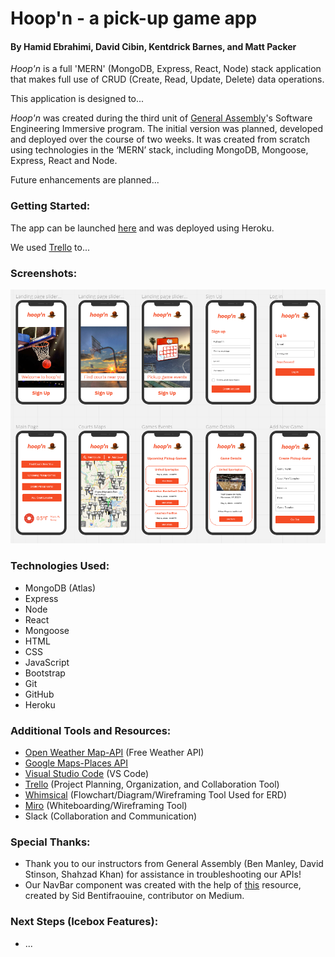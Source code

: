 
# Hoop'n - a pick-up game app
#### By Hamid Ebrahimi, David Cibin, Kentdrick Barnes, and Matt Packer  


*Hoop'n* is a full 'MERN' (MongoDB, Express, React, Node) stack application that makes full use of CRUD (Create, Read, Update, Delete) data operations.  

This application is designed to...

*Hoop'n* was created during the third unit of [General Assembly](https://www.generalassemb.ly)'s Software Engineering Immersive program. The initial version was planned, developed and deployed over the course of two weeks. It was created from scratch using technologies in the ‘MERN’ stack, including MongoDB, Mongoose, Express, React and Node.

Future enhancements are planned...


### Getting Started:
The app can be launched [here]() and was deployed using Heroku.

We used [Trello]() to...


### Screenshots:

![hoop'n - unit 3 project](public/images/mobile-wireframe.png)  

### Technologies Used:
* MongoDB (Atlas)
* Express
* Node
* React
* Mongoose
* HTML
* CSS
* JavaScript
* Bootstrap
* Git
* GitHub
* Heroku


### Additional Tools and Resources:
* [Open Weather Map-API](https://openweathermap.org/api) (Free Weather API)
* [Google Maps-Places API](https://developers.google.com/maps/documentation/places/web-service/overview)
* [Visual Studio Code](https://code.visualstudio.com/) (VS Code)
* [Trello](https://trello.com/en-US) (Project Planning, Organization, and Collaboration Tool)
* [Whimsical](https://whimsical.com/) (Flowchart/Diagram/Wireframing Tool Used for ERD)
* [Miro](https://miro.com) (Whiteboarding/Wireframing Tool)
* Slack (Collaboration and Communication)

### Special Thanks:
* Thank you to our instructors from General Assembly (Ben Manley, David Stinson, Shahzad Khan) for assistance in troubleshooting our APIs!
* Our NavBar component was created with the help of [this](https://medium.com/@sidbentifraouine) resource, created by Sid Bentifraouine, contributor on Medium.


### Next Steps (Icebox Features):
* ...

